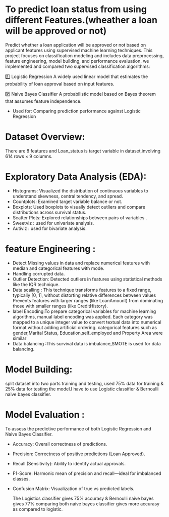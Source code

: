 
# To predict loan status from using different Features.(wheather a loan will be approved or not)

  
  Predict whether a loan application will be approved or not based on applicant features using supervised machine learning techniques. This project focuses on classification modeling and includes data preprocessing, feature engineering, model building, and performance evaluation.
  we implemented and compared two supervised classification algorithms:

1️⃣ Logistic Regression
A widely used linear model that estimates the probability of loan approval based on input features. 

2️⃣ Naive Bayes Classifier
A probabilistic model based on Bayes theorem that assumes feature independence. 
- Used for: Comparing prediction performance against Logistic Regression


# Dataset Overview:

 There are 8 features and Loan_status is target variable in dataset,involving 614 rows × 9 columns. 

# Exploratory Data Analysis (EDA):

- Histograms:
Visualized the distribution of continuous variables to understand skewness, central tendency, and spread.
- Countplots:
Examined target variable balance or not.
- Boxplots:
Used boxplots to visually detect outliers and compare distributions across survival status.
- Scatter Plots:
Explored relationships between pairs of variables .
- Sweetviz : used for univariate analysis.
- Autiviz : used for bivariate analysis.

# feature Engineering : 
- Detect Missing values in data and replace numerical features with  median and categorical features with mode.
- Handling corrupted data.
- Outlier Detection:
  Detected outliers in features using statistical methods like the IQR technique.
- Data scalling : This technique transforms features to a fixed range, typically [0, 1], without distorting relative differences between values Prevents features with larger ranges (like LoanAmount) from dominating those with smaller ranges (like CreditHistory).
- label Encoding:To prepare categorical variables for machine learning algorithms, manual label encoding was applied. Each category was mapped to a unique integer value to convert textual data into numerical format without adding artificial ordering.
   categorical features such as gender,Marital Status, Education,self_employed and Property Area were similar
- Data balancing :This survival data is imbalance,SMOTE is used for data balancing.
# Model Building:
   split dataset into two parts training and testing, used 75% data for training & 25% data for testing the model.I have to use Logistic classifier & Bernoulli naive bayes classifier.
  
# Model Evaluation :
To assess the predictive performance of both Logistic Regression and Naive Bayes Classifier.
- Accuracy: Overall correctness of predictions.
- Precision: Correctness of positive predictions (Loan Approved).
- Recall (Sensitivity): Ability to identify actual approvals.
- F1-Score: Harmonic mean of precision and recall—ideal for imbalanced classes.
- Confusion Matrix: Visualization of true vs predicted labels.

  The Logistics classifier gives 75% accurasy & Bernoulli naive bayes gives 77% comparing both naive bayes classifier gives more accurasy as compared to logistic.











